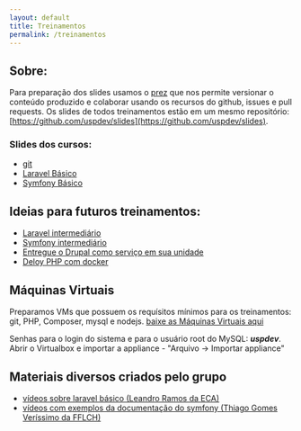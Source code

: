 ```yaml
---
layout: default
title: Treinamentos
permalink: /treinamentos
---
```


## Sobre:

Para preparação dos slides usamos o [prez](https://github.com/byteclubfr/prez) que nos permite versionar o conteúdo produzido e colaborar usando os recursos do github, issues e pull requests. Os slides de todos treinamentos estão em um mesmo repositório: [https://github.com/uspdev/slides](https://github.com/uspdev/slides).

### Slides dos cursos:

 - [git](https://uspdev.github.io/slides/git/) 
 - [Laravel Básico](https://uspdev.github.io/slides/laravel_basico/)
 - [Symfony Básico](https://uspdev.github.io/slides/symfony_basico)
 
## Ideias para futuros treinamentos:

 - [Laravel intermediário](https://uspdev.github.io/slides/laravel)
 - [Symfony intermediário](https://uspdev.github.io/slides/symfony)
 - [Entregue o Drupal como serviço em sua unidade](https://uspdev.github.io/slides/drupal)
 - [Deloy PHP com docker](#)
 
## Máquinas Virtuais

Preparamos VMs que possuem os requísitos mínimos para os treinamentos: git, PHP, Composer, mysql e nodejs.
[baixe as Máquinas Virtuais aqui](https://drive.google.com/drive/u/0/folders/1jBFEGSZfVBcEdFyvZ6r-l96iuPMMhKQ8)

Senhas para o login do sistema e para o usuário root do MySQL: ***uspdev***. Abrir o Virtualbox e importar a appliance - "Arquivo -> Importar appliance"

## Materiais diversos criados pelo grupo

 - [vídeos sobre laravel básico (Leandro Ramos da ECA)](https://www.youtube.com/playlist?list=PLIFOx3X8xDut2X2ydevlVvFKkqFxZ4SX9) 
 - [vídeos com exemplos da documentação do symfony (Thiago Gomes Veríssimo da FFLCH)](https://www.youtube.com/watch?v=UEYgrHahyEc&list=PLtf_y4yGjhTmwzNrJcDMCBauG0MSwjDdL&index=1)

